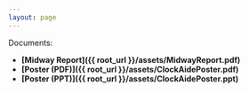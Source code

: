 ```yaml
---
layout: page
---
```

Documents:

* **[Midway Report]({{ root_url }}/assets/MidwayReport.pdf)**
* **[Poster (PDF)]({{ root_url }}/assets/ClockAidePoster.pdf)**
* **[Poster (PPT)]({{ root_url }}/assets/ClockAidePoster.ppt)**

